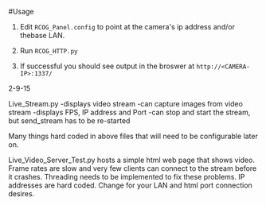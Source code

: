 #Usage 

1. Edit `RCOG_Panel.config` to point at the camera's ip address and/or thebase LAN. 

2. Run `RCOG_HTTP.py`

3. If successful you should see output in the broswer at `http://<CAMERA-IP>:1337/` 



2-9-15

Live_Stream.py
  -displays video stream
  -can capture images from video stream
  -displays FPS, IP address and Port
  -can stop and start the stream, but send_stream has to be re-started

Many things hard coded in above files that will need to be configurable later on.

Live_Video_Server_Test.py hosts a simple html web page that shows video.  Frame rates are slow and very few clients can connect to the stream before it crashes.  Threading needs to be implemented to fix these problems.  IP addresses are hard coded.  Change for your LAN and html port connection desires.
